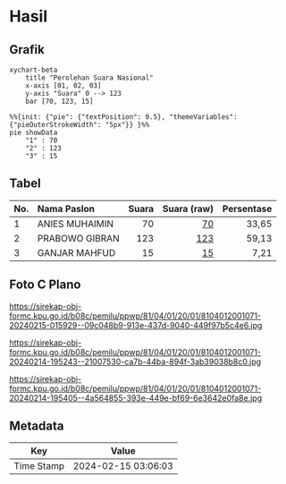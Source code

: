 # Hasil

## Grafik

```mermaid
xychart-beta
    title "Perolehan Suara Nasional"
    x-axis [01, 02, 03]
    y-axis "Suara" 0 --> 123
    bar [70, 123, 15]
```

```mermaid
%%{init: {"pie": {"textPosition": 0.5}, "themeVariables": {"pieOuterStrokeWidth": "5px"}} }%%
pie showData
    "1" : 70
    "2" : 123
    "3" : 15
```

## Tabel

| No. | Nama Paslon    | Suara | Suara (raw) | Persentase |
|:--- |:-------------- | -----:| -----------:| ----------:|
| 1   | ANIES MUHAIMIN | 70    | [70][p-1]   | 33,65      |
| 2   | PRABOWO GIBRAN | 123   | [123][p-2]  | 59,13      |
| 3   | GANJAR MAHFUD  | 15    | [15][p-3]   | 7,21       |


[p-1]: https://github.com/gigit-pemilu/pemilu-2024/blob/main/pilpres/hitung-suara/sub/81-maluku/sub/04-buru/sub/01-namlea/sub/2001-namlea/sub/071-tps/sub/paslon-1.txt
[p-2]: https://github.com/gigit-pemilu/pemilu-2024/blob/main/pilpres/hitung-suara/sub/81-maluku/sub/04-buru/sub/01-namlea/sub/2001-namlea/sub/071-tps/sub/paslon-2.txt
[p-3]: https://github.com/gigit-pemilu/pemilu-2024/blob/main/pilpres/hitung-suara/sub/81-maluku/sub/04-buru/sub/01-namlea/sub/2001-namlea/sub/071-tps/sub/paslon-3.txt

## Foto C Plano

https://sirekap-obj-formc.kpu.go.id/b08c/pemilu/ppwp/81/04/01/20/01/8104012001071-20240215-015929--09c048b9-913e-437d-9040-449f97b5c4e6.jpg

https://sirekap-obj-formc.kpu.go.id/b08c/pemilu/ppwp/81/04/01/20/01/8104012001071-20240214-195243--21007530-ca7b-44ba-894f-3ab39038b8c0.jpg

https://sirekap-obj-formc.kpu.go.id/b08c/pemilu/ppwp/81/04/01/20/01/8104012001071-20240214-195405--4a564855-393e-449e-bf69-6e3642e0fa8e.jpg


## Metadata

| Key        | Value               |
| ---------- | ------------------- |
| Time Stamp | 2024-02-15 03:06:03 |



